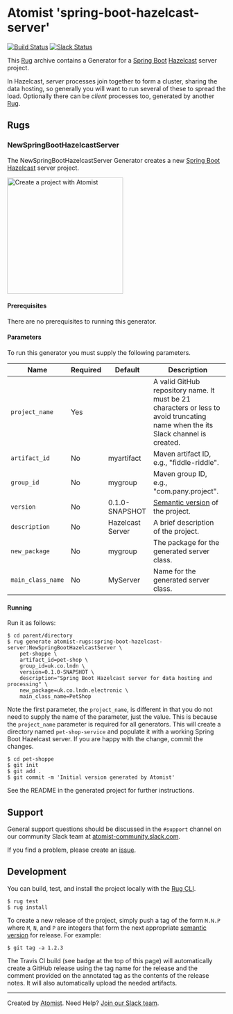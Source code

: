 # Atomist 'spring-boot-hazelcast-server'

[![Build Status](https://travis-ci.org/atomist-rugs/spring-boot-hazelcast-server.svg?branch=master)](https://travis-ci.org/atomist-rugs/spring-boot-hazelcast-server)
[![Slack Status](https://join.atomist.com/badge.svg)](https://join.atomist.com)

This [Rug][rug] archive contains a Generator for a [Spring Boot][boot]
[Hazelcast][hazelcast] server project.

In Hazelcast, *server* processes join together to form a cluster, sharing the data hosting, so
generally you will want to run several of these to spread the load.
Optionally there can be *client* processes too, generated by another [Rug][rug].

[rug]: http://docs.atomist.com/
[boot]: https://projects.spring.io/spring-boot/
[hazelcast]: https://hazelcast.org/

## Rugs

### NewSpringBootHazelcastServer

The NewSpringBootHazelcastServer Generator creates a new [Spring
Boot][boot] [Hazelcast][hazelcast] server project.

[boot]: https://projects.spring.io/spring-boot/
[hazelcast]: https://hazelcast.org/

[<img src="http://images.atomist.com/button/create-project.png" width="267" alt="Create a project with Atomist"/>](https://api.atomist.com/v1/projects/generators/a7e901f3-08bd-40c8-a4f8-0e37a071ac87)

#### Prerequisites

There are no prerequisites to running this generator.

#### Parameters

To run this generator you must supply the following parameters.

Name | Required | Default | Description
-----|----------|---------|------------
`project_name` | Yes | |  A valid GitHub repository name.  It must be 21 characters or less to avoid truncating name when the its Slack channel is created.
`artifact_id` | No | myartifact | Maven artifact ID, e.g., "fiddle-riddle".
`group_id` | No | mygroup |  Maven group ID, e.g., "com.pany.project".
`version` | No | 0.1.0-SNAPSHOT | [Semantic version][semver] of the project.
`description` | No | Hazelcast Server | A brief description of the project.
`new_package` | No | mygroup | The package for the generated server class.
`main_class_name` | No | MyServer | Name for the generated server class.

[semver]: http://semver.org

#### Running

Run it as follows:

```
$ cd parent/directory
$ rug generate atomist-rugs:spring-boot-hazelcast-server:NewSpringBootHazelcastServer \
    pet-shoppe \
    artifact_id=pet-shop \
    group_id=uk.co.lndn \
    version=0.1.0-SNAPSHOT \
    description="Spring Boot Hazelcast server for data hosting and processing" \
    new_package=uk.co.lndn.electronic \
    main_class_name=PetShop
```

Note the first parameter, the `project_name`, is different in that you
do not need to supply the name of the parameter, just the value.  This
is because the `project_name` parameter is required for all
generators.  This will create a directory named `pet-shop-service` and
populate it with a working Spring Boot Hazelcast server.  If you are happy
with the change, commit the changes.

```
$ cd pet-shoppe
$ git init
$ git add .
$ git commit -m 'Initial version generated by Atomist'
```

See the README in the generated project for further instructions.

## Support

General support questions should be discussed in the `#support`
channel on our community Slack team
at [atomist-community.slack.com][slack].

If you find a problem, please create an [issue][].

[issue]: https://github.com/neilstevenson/spring-boot-hazelcast-server/issues

## Development

You can build, test, and install the project locally with
the [Rug CLI][cli].

[cli]: https://github.com/atomist/rug-cli

```
$ rug test
$ rug install
```

To create a new release of the project, simply push a tag of the form
`M.N.P` where `M`, `N`, and `P` are integers that form the next
appropriate [semantic version][semver] for release.  For example:

[semver]: http://semver.org

```
$ git tag -a 1.2.3
```

The Travis CI build (see badge at the top of this page) will
automatically create a GitHub release using the tag name for the
release and the comment provided on the annotated tag as the contents
of the release notes.  It will also automatically upload the needed
artifacts.

---
Created by [Atomist][atomist].
Need Help?  [Join our Slack team][slack].

[atomist]: https://www.atomist.com/
[slack]: https://join.atomist.com/
